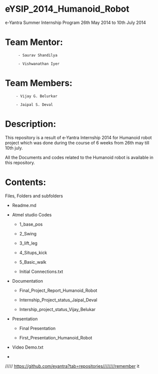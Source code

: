 eYSIP_2014_Humanoid_Robot
=========================

e-Yantra Summer Internship  Program 26th May 2014 to 10th July 2014

Team Mentor:
=============

	      - Saurav Shandilya
		  
		  - Vishwanathan Iyer

Team Members: 
=============

	     - Vijay G. Belurkar

	     - Jaipal S. Deval

Description: 
=============

This repository is a result of e-Yantra Internship 2014 for Humanoid robot project which was done during the course of 6 weeks from 26th may till 10th july.

All the Documents and codes related to the Humanoid robot is available in this repository.


Contents:
=============

Files, Folders and subfolders


- Readme.md

- Atmel studio Codes

	- 1_base_pos
	
	- 2_Swing
	
	- 3_lift_leg
	
	- 4_Situps_kick
	
	- 5_Basic_walk
	
	- Initial Connections.txt
	
- Documentation

	- Final_Project_Report_Humanoid_Robot
	
	- Internship_Project_status_Jaipal_Deval
	
	- Intership_project_status_Vijay_Belukar
	
- Presentation

	- Final Presentation
	
	- First_Presentation_Humanoid_Robot
	
	
- Video Demo.txt
- 


///// https://github.com/eyantra?tab=repositories////////remember it
